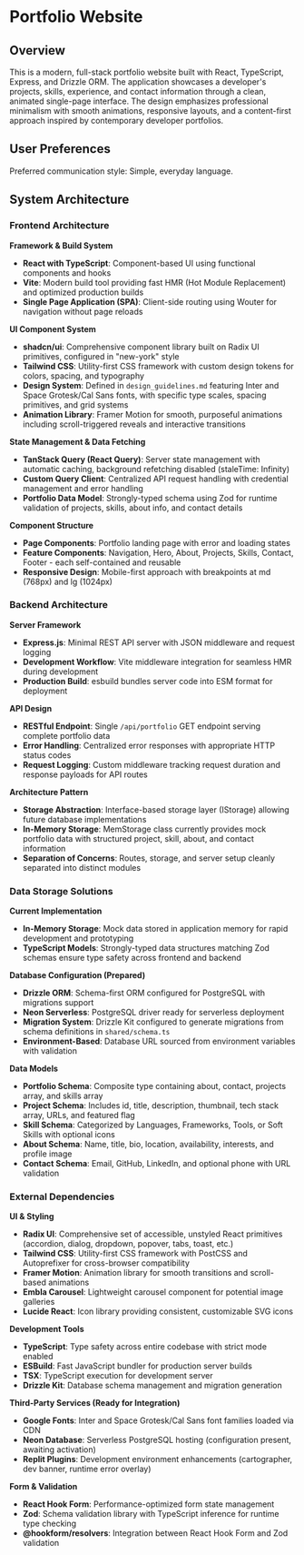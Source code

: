 # Portfolio Website

## Overview

This is a modern, full-stack portfolio website built with React, TypeScript, Express, and Drizzle ORM. The application showcases a developer's projects, skills, experience, and contact information through a clean, animated single-page interface. The design emphasizes professional minimalism with smooth animations, responsive layouts, and a content-first approach inspired by contemporary developer portfolios.

## User Preferences

Preferred communication style: Simple, everyday language.

## System Architecture

### Frontend Architecture

**Framework & Build System**
- **React with TypeScript**: Component-based UI using functional components and hooks
- **Vite**: Modern build tool providing fast HMR (Hot Module Replacement) and optimized production builds
- **Single Page Application (SPA)**: Client-side routing using Wouter for navigation without page reloads

**UI Component System**
- **shadcn/ui**: Comprehensive component library built on Radix UI primitives, configured in "new-york" style
- **Tailwind CSS**: Utility-first CSS framework with custom design tokens for colors, spacing, and typography
- **Design System**: Defined in `design_guidelines.md` featuring Inter and Space Grotesk/Cal Sans fonts, with specific type scales, spacing primitives, and grid systems
- **Animation Library**: Framer Motion for smooth, purposeful animations including scroll-triggered reveals and interactive transitions

**State Management & Data Fetching**
- **TanStack Query (React Query)**: Server state management with automatic caching, background refetching disabled (staleTime: Infinity)
- **Custom Query Client**: Centralized API request handling with credential management and error handling
- **Portfolio Data Model**: Strongly-typed schema using Zod for runtime validation of projects, skills, about info, and contact details

**Component Structure**
- **Page Components**: Portfolio landing page with error and loading states
- **Feature Components**: Navigation, Hero, About, Projects, Skills, Contact, Footer - each self-contained and reusable
- **Responsive Design**: Mobile-first approach with breakpoints at md (768px) and lg (1024px)

### Backend Architecture

**Server Framework**
- **Express.js**: Minimal REST API server with JSON middleware and request logging
- **Development Workflow**: Vite middleware integration for seamless HMR during development
- **Production Build**: esbuild bundles server code into ESM format for deployment

**API Design**
- **RESTful Endpoint**: Single `/api/portfolio` GET endpoint serving complete portfolio data
- **Error Handling**: Centralized error responses with appropriate HTTP status codes
- **Request Logging**: Custom middleware tracking request duration and response payloads for API routes

**Architecture Pattern**
- **Storage Abstraction**: Interface-based storage layer (IStorage) allowing future database implementations
- **In-Memory Storage**: MemStorage class currently provides mock portfolio data with structured project, skill, about, and contact information
- **Separation of Concerns**: Routes, storage, and server setup cleanly separated into distinct modules

### Data Storage Solutions

**Current Implementation**
- **In-Memory Storage**: Mock data stored in application memory for rapid development and prototyping
- **TypeScript Models**: Strongly-typed data structures matching Zod schemas ensure type safety across frontend and backend

**Database Configuration (Prepared)**
- **Drizzle ORM**: Schema-first ORM configured for PostgreSQL with migrations support
- **Neon Serverless**: PostgreSQL driver ready for serverless deployment
- **Migration System**: Drizzle Kit configured to generate migrations from schema definitions in `shared/schema.ts`
- **Environment-Based**: Database URL sourced from environment variables with validation

**Data Models**
- **Portfolio Schema**: Composite type containing about, contact, projects array, and skills array
- **Project Schema**: Includes id, title, description, thumbnail, tech stack array, URLs, and featured flag
- **Skill Schema**: Categorized by Languages, Frameworks, Tools, or Soft Skills with optional icons
- **About Schema**: Name, title, bio, location, availability, interests, and profile image
- **Contact Schema**: Email, GitHub, LinkedIn, and optional phone with URL validation

### External Dependencies

**UI & Styling**
- **Radix UI**: Comprehensive set of accessible, unstyled React primitives (accordion, dialog, dropdown, popover, tabs, toast, etc.)
- **Tailwind CSS**: Utility-first CSS framework with PostCSS and Autoprefixer for cross-browser compatibility
- **Framer Motion**: Animation library for smooth transitions and scroll-based animations
- **Embla Carousel**: Lightweight carousel component for potential image galleries
- **Lucide React**: Icon library providing consistent, customizable SVG icons

**Development Tools**
- **TypeScript**: Type safety across entire codebase with strict mode enabled
- **ESBuild**: Fast JavaScript bundler for production server builds
- **TSX**: TypeScript execution for development server
- **Drizzle Kit**: Database schema management and migration generation

**Third-Party Services (Ready for Integration)**
- **Google Fonts**: Inter and Space Grotesk/Cal Sans font families loaded via CDN
- **Neon Database**: Serverless PostgreSQL hosting (configuration present, awaiting activation)
- **Replit Plugins**: Development environment enhancements (cartographer, dev banner, runtime error overlay)

**Form & Validation**
- **React Hook Form**: Performance-optimized form state management
- **Zod**: Schema validation library with TypeScript inference for runtime type checking
- **@hookform/resolvers**: Integration between React Hook Form and Zod validation